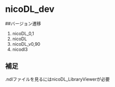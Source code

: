 nicoDL_dev
==========

##バージョン遷移

1. nicoDL_0,1
2. nicoDL
3. nicoDL_v0,90
4. nicodl3

## 補足
.ndlファイルを見るにはnicoDL_LibraryViewerが必要
